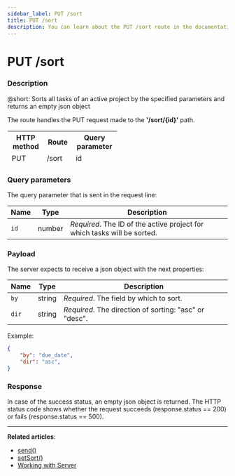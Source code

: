 ```yaml
---
sidebar_label: PUT /sort
title: PUT /sort
description: You can learn about the PUT /sort route in the documentation of the DHTMLX JavaScript To Do List library. Browse developer guides and API reference, try out code examples and live demos, and download a free 30-day evaluation version of DHTMLX To Do List.
---
```


# PUT /sort

### Description

@short: Sorts all tasks of an active project by the specified parameters and returns an empty json object

The route handles the PUT request made to the **'/sort/{id}'** path.

<table style="border: 1px solid white; border-collapse: collapse; width:50%">
<thead style="border: 1px solid white; border-collapse: collapse;">
<th style="width:25%">HTTP method</th>
<th style="width:25%">Route</th>
<th style="width:25%">Query parameter</th>
</thead>
<tbody style="border: 1px solid white; border-collapse: collapse">
<tr>
<td>PUT</td>
<td>/sort</td>
<td>id</td>
</tr>
</tbody>
</table>

### Query parameters

The query parameter that is sent in the request line:

| Name       | Type        | Description |
| ----------- | ----------- | ----------- |
| `id`       |  number   | *Required*. The ID of the active project for which tasks will be sorted.|

### Payload

The server expects to receive a json object with the next properties:

| Name       | Type        | Description |
| ----------- | ----------- | ----------- |
| `by`       |  string   | *Required*. The field by which to sort.|
| `dir`       |  string   | *Required*. The direction of sorting: "asc" or "desc".|

Example:

~~~json
{
    "by": "due_date",
    "dir": "asc",
}
~~~

### Response
  
In case of the success status, an empty json object is returned. 
The HTTP status code shows whether the request succeeds (response.status == 200) or fails (response.status == 500).

---

**Related articles**:
- [send()](api/rest_api/methods/send_method.md)
- [setSort()](api/methods/setsort_method.md)
- [Working with Server](guides/working_with_server.md)